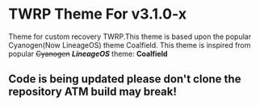 # TWRP Theme For v3.1.0-x
Theme for custom recovery TWRP.This theme is based upon the popular Cyanogen(Now LineageOS) theme Coalfield.
This theme is inspired from popular ~~Cyanogen~~ ***LineageOS*** theme: **Coalfield**
## Code is being updated please don't clone the repository ATM build may break!
